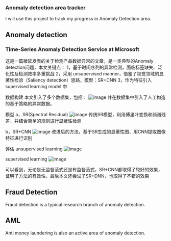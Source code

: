 ### Anomaly detection area tracker

I will use this project to track my progress in Anomaly Detection area.

## Anomaly detection

### Time-Series Anomaly Detection Service at Microsoft

这是一篇微软发表的关于检测产品数据异常的文章，是一类典型的Anomaly detection问题，本文关键点：
  1，基于时间序列的异常检测，面临标签缺失、泛化性及检测效率多重挑战
  2，采用 unsupervised manner，借鉴了视觉领域的显著性检验（Saliency detection）思路，模型：SR+CNN
  3，作为特征引入 supervised learning model 中

数据构建
  本文引入了多个数据集，包括：
  ![image](https://user-images.githubusercontent.com/69101330/184881474-7dbaad23-f3a5-4fba-b4e1-929c1879e27e.png)
  并在数据集中引入了人工构造的基于策略的异常数据。

模型
  a，SR(Spectral Residual)
  ![image](https://user-images.githubusercontent.com/69101330/184882076-b2691896-9570-4311-8990-20bf7c9c6dab.png)
  传统SR模型，利用傅里叶变换和频谱残差，并结合简单的规则进行显著性检测

  b，SR+CNN
  ![image](https://user-images.githubusercontent.com/69101330/184881855-5f290f9a-3f1c-4e0c-b03a-1e03c821c006.png)
  改进后的方法，基于SR生成的显著性图，用CNN提取图像特征进行识别

评估
  unsupervised learning
  ![image](https://user-images.githubusercontent.com/69101330/184882719-b96ab358-63c7-4518-ad47-036fd9d50f0a.png)

  supervised learning
  ![image](https://user-images.githubusercontent.com/69101330/184882768-ee216268-a400-4174-9721-ceb1f08b4503.png)
  
  可以看到，无论是无监督范式还是有监督范式，SR+CNN都取得了较好的效果，证明了方法的有效性。最后本文还尝试了SR+DNN，也取得了不错的效果

## Fraud Detection

Fraud detection is a typical research branch of anomaly detection.

## AML

Anti money laundering is also an active area of anomaly detection.

